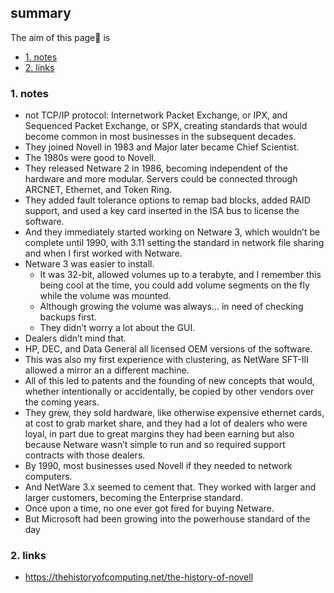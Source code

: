 ## summary
The aim of this page📝 is

<!-- TOC -->

- [1. notes](#1-notes)
- [2. links](#2-links)

<!-- /TOC -->

### 1. notes
* not TCP/IP protocol: Internetwork Packet Exchange, or IPX, and Sequenced Packet Exchange, or SPX, creating standards that would become common in most businesses in the subsequent decades. 
* They joined Novell in 1983 and Major later became Chief Scientist. 
* The 1980s were good to Novell. 
* They released Netware 2 in 1986, becoming independent of the hardware and more modular. Servers could be connected through ARCNET, Ethernet, and Token Ring. 
* They added fault tolerance options to remap bad blocks, added RAID support, and used a key card inserted in the ISA bus to license the software. 
* And they immediately started working on Netware 3, which wouldn’t be complete until 1990, with 3.11 setting the standard in network file sharing and when I first worked with Netware. 
* Netware 3 was easier to install. 
	- It was 32-bit, allowed volumes up to a terabyte, and I remember this being cool at the time, you could add volume segments on the fly while the volume was mounted. 
	- Although growing the volume was always… in need of checking backups first. 
	- They didn’t worry a lot about the GUI. 
* Dealers didn’t mind that. 
* HP, DEC, and Data General all licensed OEM versions of the software. 
* This was also my first experience with clustering, as NetWare SFT-III allowed a mirror an a different machine. 
* All of this led to patents and the founding of new concepts that would, whether intentionally or accidentally, be copied by other vendors over the coming years. 
* They grew, they sold hardware, like otherwise expensive ethernet cards, at cost to grab market share, and they had a lot of dealers who were loyal, in part due to great margins they had been earning but also because Netware wasn’t simple to run and so required support contracts with those dealers. 
* By 1990, most businesses used Novell if they needed to network computers. 
* And NetWare 3.x seemed to cement that. They worked with larger and larger customers, becoming the Enterprise standard. 
* Once upon a time, no one ever got fired for buying Netware. 
* But Microsoft had been growing into the powerhouse standard of the day
### 2. links
* https://thehistoryofcomputing.net/the-history-of-novell





























